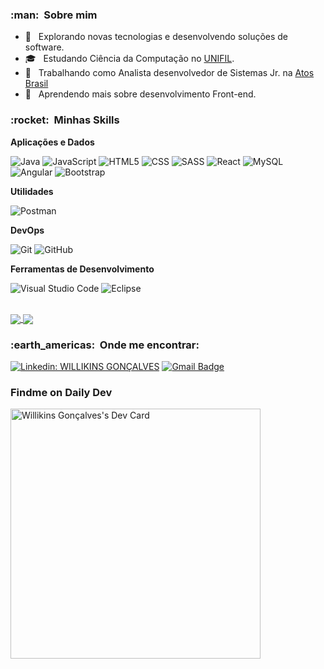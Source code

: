 

<h3> :man: &nbsp;Sobre mim </h3>

- 🤔 &nbsp; Explorando novas tecnologias e desenvolvendo soluções de software.
- 🎓 &nbsp; Estudando Ciência da Computação no <a href="https://unifil.br/">UNIFIL</a>.
- 💼 &nbsp; Trabalhando como Analista desenvolvedor de Sistemas Jr. na <a href="https://atos.net/pt-br/brasil-atos">Atos Brasil</a>
- 🌱 &nbsp; Aprendendo mais sobre desenvolvimento Front-end.

<h3> :rocket: &nbsp;Minhas Skills </h3>

**Aplicações e Dados**

  ![Java](https://img.shields.io/badge/-Java-333333?style=flat&logo=Java&logoColor=007396)
  ![JavaScript](https://img.shields.io/badge/-JavaScript-333333?style=flat&logo=javascript)
  ![HTML5](https://img.shields.io/badge/-HTML5-333333?style=flat&logo=HTML5)
  ![CSS](https://img.shields.io/badge/-CSS-333333?style=flat&logo=CSS3&logoColor=1572B6)
  ![SASS](https://img.shields.io/badge/-SASS-333333?style=flat&logo=sass)
  ![React](https://img.shields.io/badge/-React-333333?style=flat&logo=react)
  ![MySQL](https://img.shields.io/badge/-MySQL-333333?style=flat&logo=mysql)
  ![Angular](https://img.shields.io/badge/-Angular-333333?style=flat&logo=angular)
  ![Bootstrap](https://img.shields.io/badge/-Bootstrap-333333?style=flat&logo=bootstrap)

**Utilidades**

  ![Postman](https://img.shields.io/badge/-Postman-333333?style=flat&logo=postman)

**DevOps**

  ![Git](https://img.shields.io/badge/-Git-333333?style=flat&logo=git)
  ![GitHub](https://img.shields.io/badge/-GitHub-333333?style=flat&logo=github)

**Ferramentas de Desenvolvimento**

  ![Visual Studio Code](https://img.shields.io/badge/-Visual%20Studio%20Code-333333?style=flat&logo=visual-studio-code&logoColor=007ACC)
  ![Eclipse](https://img.shields.io/badge/-Eclipse-333333?style=flat&logo=eclipse-ide&logoColor=2C2255)


<br/>

<a href="https://github.com/WillikinsM">
  <img align="center" src="https://github-readme-stats.vercel.app/api?username=WillikinsM&theme=dracula&show_icons=true" />
</a>

<a href="https://github.com/WillikinsM">
  <img align="center" src="https://github-readme-stats.vercel.app/api/top-langs/?username=WillikinsM&theme=dracula&layout=compact" />
</a>



<br/>

<h3> :earth_americas: &nbsp;Onde me encontrar: </h3> 

[![Linkedin: WILLIKINS GONÇALVES ](https://img.shields.io/badge/-Linkedin-blue?style=flat-square&logo=Linkedin&logoColor=white&link=https://www.linkedin.com/in/willikins-goncalves/)](https://www.linkedin.com/in/willikins-goncalves/)
[![Gmail Badge](https://img.shields.io/badge/-willikisn98@gmail.com-006bed?style=flat-square&logo=Gmail&logoColor=white&link=mailto:willikins98@gmail.com)](mailto:willikins98@gmail.com)

<h3> Findme on Daily Dev </h3>
<a href="https://app.daily.dev/willikins"><img src="https://api.daily.dev/devcards/6b1adee0e7924c62aca4546e8e126731.png?r=0jr" width="400" alt="Willikins Gonçalves's Dev Card"/></a>

